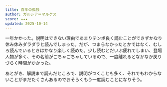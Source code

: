 ```yaml
---
title: 百年の孤独
author: ガルシア＝マルケス
score: ★★★
updated: 2025-10-14
---
```


一年かかった。説明はできない理由であまりテンポ良く読むことができずかなり休み休みダラダラと読んでしまった。だが、つまらなかったとかではなく、むしろ読んでいるときはかなり楽しく読めた。少し読むとだいぶ疲れてしまい、登場人物が多く、その名前がごちゃごちゃしているので、一度離れるとなかなか戻りづらく時間がかかった。

あとがき、解説まで読んだところで、説明がつくことも多く、それでもわからないことがまだたくさんあるのでおそらくもう一度読むことになりそう。
